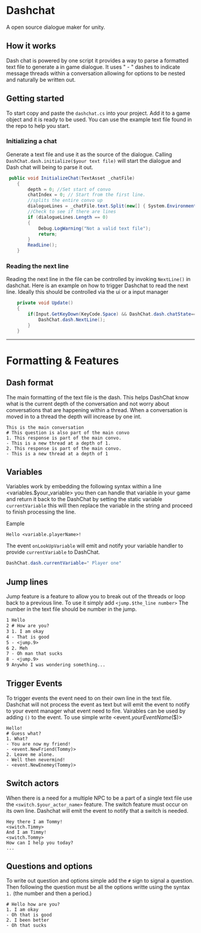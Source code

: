 # Dashchat
A open source dialogue maker for unity. 

## How it works
Dash chat is powered by one script it provides a way to parse a formatted text file to generate a in game dialogue. It uses
" - " dashes to indicate message threads within a conversation allowing for options to be nested and naturally be written out.

## Getting started
To start copy and paste the `dashchat.cs` into your project. Add it to a game object and it is ready to be used. You can use the example text file found in the repo to help you start. 

### Initializing a chat
Generate a text file and use it as the source of the dialogue. Calling `DashChat.dash.initialize($your text file)` will start the 
dialogue and Dash chat will being to parse it out. 
``` c#
 public void InitializeChat(TextAsset _chatFile)
    {
        depth = 0; //Set start of convo
        chatIndex = 0; // Start from the first line.
        //splits the entire convo up
        dialogueLines = _chatFile.text.Split(new[] { System.Environment.NewLine }, System.StringSplitOptions.None);
        //Check to see if there are lines
        if (dialogueLines.Length == 0)
        {
            Debug.LogWarning("Not a valid text file");
            return;
        }
        ReadLine();
    }

```


### Reading the next line
Reading the next line in the file can be controlled by invoking `NextLine()` in dashchat. Here is an example on how to trigger 
Dashchat to read the next line. Ideally this should be controlled via the ui or a input manager

``` c#
    private void Update()
    {
        if(Input.GetKeyDown(KeyCode.Space) && DashChat.dash.chatState==DSState.readyNext){ 
            DashChat.dash.NextLine();
        }
    }
```

----

# Formatting & Features

## Dash format
The main formatting of the text file is the dash. This helps DashChat know what is the current depth of the conversation and not 
worry about conversations that are happening within a thread. When a conversation is moved in to a thread the depth will increase
by one int. 

```
This is the main conversation
# This question is also part of the main convo
1. This response is part of the main convo.
- This is a new thread at a depth of 1. 
2. This response is part of the main convo.
- This is a new thread at a depth of 1
```


## Variables
Variables work by embedding the following syntax within a line <variables.$your_variable> 
you then can handle that variable in your game and return it back to the DashChat by setting the static variable
`currentVariable` this will then replace the variable in the string and proceed to finish processing the line. 

Eample
```
Hello <variable.playerName>!
```
The event `onLookUpVariable` will emit and notify your variable handler to provide `currentVariable` to DashChat. 

``` C#
DashChat.dash.currentVariable=" Player one"
```


## Jump lines
Jump feature is a feature to allow you to break out of the threads or loop back to a previous line. 
To use it simply add `<jump.$the_line number>` The number in the text file should be number in the jump.

``` txt
1 Hello
2 # How are you?
3 1. I am okay
4 - That is good
5 - <jump.9>
6 2. Meh
7 - Oh man that sucks
8 - <jump.9>
9 Anywho I was wondering something...
```

## Trigger Events
To trigger events the event need to on their own line in the text file. Dashchat will not process the event as text but will 
emit the event to notify to your event manager what event need to fire. Vairables can be used by adding `()` to the event. 
To use simple write <event.$yourEventName($$)>

```
Hello!
# Guess what?
1. What?
- You are now my friend!
- <event.NewFriend(Tommy)>
2. Leave me alone.
- Well then nevermind!
- <event.NewEnemey(Tommy)>
```


## Switch actors
When there is a need for a multiple NPC to be a part of a single text file use the `<switch.$your_actor_name>` feature. The switch feature must occur on its own line. Dashchat will emit the event to notify that a switch is needed. 

```
Hey there I am Tommy!
<switch.Timmy>
And I am Timmy!
<switch.Tommy>
How can I help you today?
...
```

## Questions and options
To write out question and options simple add the `#` sign to signal a question. Then following the question must be all the options
writte using the syntax `1.` (the number and then a period.)

```
# Hello how are you?
1. I am okay
- Oh that is good
2. I been better
- Oh that sucks
```

